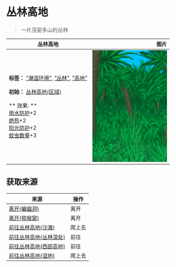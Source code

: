 # 丛林高地  
> 一片茂密多山的丛林  
  
  丛林高地  |   图片   
 ----  |  ----:   
 **标签：**	[“潮湿环境”](tag_EnvHumid.md), [“丛林”](tag_Jungle.md), [“高地”](tag_Highland.md)<br><br>**初始：**	[丛林高地(区域)](JungleHighlands.md)<br><br>** 效果: **<br>[雨水防护](RainProtection.md)+2<br>[绝热](InsulationHeat.md)+2<br>[阳光防护](SunProtection.md)+2<br>[蚊虫数量](BugPopulation.md)+3  |  <img decoding="async" src="Sprite/Jungle.png" href="a.md" style="max-width:300px;max-height:300px;">   
  
## 获取来源  
来源  |  操作  
----  |  ----  
[离开(蝙蝠洞)](CaveBatsExit.md)  |  离开  
[离开(猕猴窝)](MacaqueDenExit.md)  |  离开  
[前往丛林高地(沙滩)](Path_CoveToJungleHighlands.md)  |  爬上去  
[前往丛林高地(丛林深处)](Path_DeepJungleToJungleHighlands.md)  |  前往  
[前往丛林高地(西部高地)](Path_HighlandsWToJungleHighlands.md)  |  前往  
[前往丛林高地(湿地)](Path_WetlandsToJungleHighlands.md)  |  爬上去  
